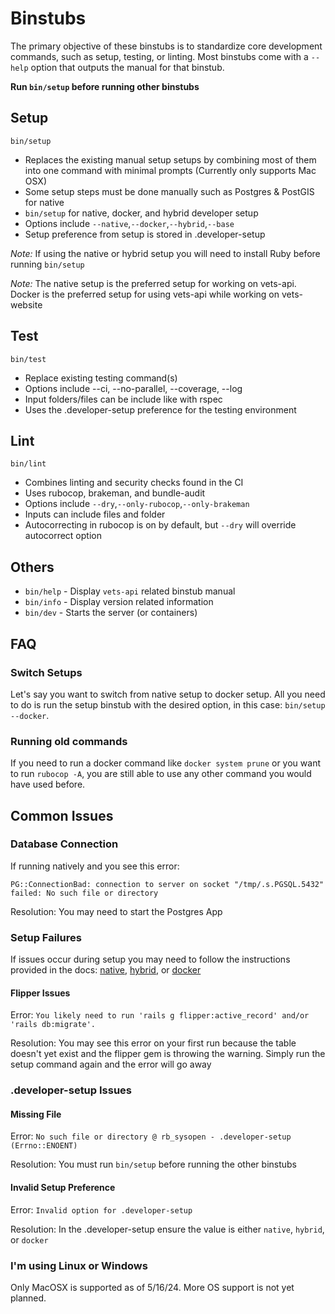 # Binstubs

The primary objective of these binstubs is to standardize core development commands, such as setup, testing, or linting. Most binstubs come with a `--help` option that outputs the manual for that binstub. 

**Run `bin/setup` before running other binstubs**

## Setup

```
bin/setup 
```

- Replaces the existing manual setup setups by combining most of them into one command with minimal prompts (Currently only supports Mac OSX)
- Some setup steps must be done manually such as Postgres & PostGIS for native
- `bin/setup` for native, docker, and hybrid developer setup
- Options include `--native`,`--docker`,`--hybrid`,`--base`
- Setup preference from setup is stored in .developer-setup

_Note:_ If using the native or hybrid setup you will need to install Ruby before running `bin/setup`

_Note:_ The native setup is the preferred setup for working on vets-api. Docker is the preferred setup for using vets-api while working on vets-website

## Test

```
bin/test 
```

- Replace existing testing command(s)
- Options include --ci, --no-parallel, --coverage, --log
- Input folders/files can be include like with rspec 
- Uses the .developer-setup preference for the testing environment

## Lint

```
bin/lint 
```

- Combines linting and security checks found in the CI
- Uses rubocop, brakeman, and bundle-audit
- Options include `--dry`,`--only-rubocop`,`--only-brakeman`
- Inputs can include files and folder 
- Autocorrecting in rubocop is on by default, but `--dry` will override autocorrect option

## Others

- `bin/help` - Display `vets-api` related binstub manual
- `bin/info` - Display version related information
- `bin/dev`  - Starts the server (or containers)

## FAQ

### Switch Setups

Let's say you want to switch from native setup to docker setup. All you need to do is run the setup binstub with the desired option, in this case: `bin/setup --docker`. 

### Running old commands

If you need to run a docker command like `docker system prune` or you want to run `rubocop -A`, you are still able to use any other command you would have used before. 

## Common Issues

### Database Connection

If running natively and you see this error: 

 `PG::ConnectionBad: connection to server on socket "/tmp/.s.PGSQL.5432" failed: No such file or directory`

Resolution: You may need to start the Postgres App

### Setup Failures 

If issues occur during setup you may need to follow the instructions provided in the docs: [native](native.md), [hybrid](hybrid.md), or [docker](docker.md)

#### Flipper Issues

Error: `You likely need to run 'rails g flipper:active_record' and/or 'rails db:migrate'.`

Resolution: You may see this error on your first run because the table doesn't yet exist and the flipper gem is throwing the warning. Simply run the setup command again and the error will go away

### .developer-setup Issues

#### Missing File 

Error: `No such file or directory @ rb_sysopen - .developer-setup (Errno::ENOENT)`

Resolution: You must run `bin/setup` before running the other binstubs

#### Invalid Setup Preference
Error: `Invalid option for .developer-setup`

Resolution: In the .developer-setup ensure the value is either `native`, `hybrid`, or `docker`

### I'm using Linux or Windows

Only MacOSX is supported as of 5/16/24. More OS support is not yet planned. 
